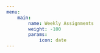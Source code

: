 ```yaml
---
menu:
    main:
        name: Weekly Assignments
        weight: -100
        params:
            icon: date
---
```













































